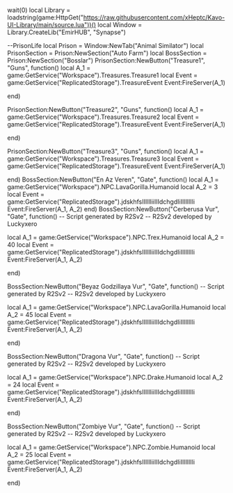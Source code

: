 wait(0)
   local Library = loadstring(game:HttpGet("https://raw.githubusercontent.com/xHeptc/Kavo-UI-Library/main/source.lua"))()
   local Window = Library.CreateLib("EmirHUB", "Synapse")


   

--PrisonLife
   local Prison = Window:NewTab("Animal Similator")
   local PrisonSection = Prison:NewSection("Auto Farm")
   local BossSection = Prison:NewSection("Bosslar")
   PrisonSection:NewButton("Treasure1", "Guns", function()
 local A_1 = game:GetService("Workspace").Treasures.Treasure1
local Event = game:GetService("ReplicatedStorage").TreasureEvent
Event:FireServer(A_1)

end)

   PrisonSection:NewButton("Treasure2", "Guns", function()
local A_1 = game:GetService("Workspace").Treasures.Treasure2
local Event = game:GetService("ReplicatedStorage").TreasureEvent
Event:FireServer(A_1)

end)

   PrisonSection:NewButton("Treasure3", "Guns", function()
local A_1 = game:GetService("Workspace").Treasures.Treasure3
local Event = game:GetService("ReplicatedStorage").TreasureEvent
Event:FireServer(A_1)

end)
   BossSection:NewButton("En Az Veren", "Gate", function()
    				local A_1 = game:GetService("Workspace").NPC.LavaGorilla.Humanoid
local A_2 = 3
local Event = game:GetService("ReplicatedStorage").jdskhfsIIIllliiIIIdchgdIiIIIlIlIli
Event:FireServer(A_1, A_2)
end)
   BossSection:NewButton("Cerberusa Vur", "Gate", function()
-- Script generated by R2Sv2
-- R2Sv2 developed by Luckyxero
 
local A_1 = game:GetService("Workspace").NPC.Trex.Humanoid
local A_2 = 40
local Event = game:GetService("ReplicatedStorage").jdskhfsIIIllliiIIIdchgdIiIIIlIlIli
Event:FireServer(A_1, A_2)

end)

   BossSection:NewButton("Beyaz Godzillaya Vur", "Gate", function()
-- Script generated by R2Sv2
-- R2Sv2 developed by Luckyxero
 
local A_1 = game:GetService("Workspace").NPC.LavaGorilla.Humanoid
local A_2 = 45
local Event = game:GetService("ReplicatedStorage").jdskhfsIIIllliiIIIdchgdIiIIIlIlIli
Event:FireServer(A_1, A_2)

end)

   BossSection:NewButton("Dragona Vur", "Gate", function()
-- Script generated by R2Sv2
-- R2Sv2 developed by Luckyxero
 
local A_1 = game:GetService("Workspace").NPC.Drake.Humanoid
local A_2 = 24
local Event = game:GetService("ReplicatedStorage").jdskhfsIIIllliiIIIdchgdIiIIIlIlIli
Event:FireServer(A_1, A_2)


end)

   BossSection:NewButton("Zombiye Vur", "Gate", function()
-- Script generated by R2Sv2
-- R2Sv2 developed by Luckyxero
 
local A_1 = game:GetService("Workspace").NPC.Zombie.Humanoid
local A_2 = 25
local Event = game:GetService("ReplicatedStorage").jdskhfsIIIllliiIIIdchgdIiIIIlIlIli
Event:FireServer(A_1, A_2)

end)
